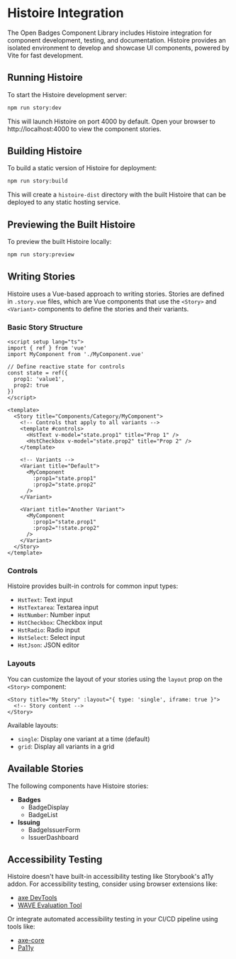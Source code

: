 # Histoire Integration

The Open Badges Component Library includes Histoire integration for component development, testing, and documentation. Histoire provides an isolated environment to develop and showcase UI components, powered by Vite for fast development.

## Running Histoire

To start the Histoire development server:

```bash
npm run story:dev
```

This will launch Histoire on port 4000 by default. Open your browser to http://localhost:4000 to view the component stories.

## Building Histoire

To build a static version of Histoire for deployment:

```bash
npm run story:build
```

This will create a `histoire-dist` directory with the built Histoire that can be deployed to any static hosting service.

## Previewing the Built Histoire

To preview the built Histoire locally:

```bash
npm run story:preview
```

## Writing Stories

Histoire uses a Vue-based approach to writing stories. Stories are defined in `.story.vue` files, which are Vue components that use the `<Story>` and `<Variant>` components to define the stories and their variants.

### Basic Story Structure

```vue
<script setup lang="ts">
import { ref } from 'vue'
import MyComponent from './MyComponent.vue'

// Define reactive state for controls
const state = ref({
  prop1: 'value1',
  prop2: true
})
</script>

<template>
  <Story title="Components/Category/MyComponent">
    <!-- Controls that apply to all variants -->
    <template #controls>
      <HstText v-model="state.prop1" title="Prop 1" />
      <HstCheckbox v-model="state.prop2" title="Prop 2" />
    </template>

    <!-- Variants -->
    <Variant title="Default">
      <MyComponent
        :prop1="state.prop1"
        :prop2="state.prop2"
      />
    </Variant>

    <Variant title="Another Variant">
      <MyComponent
        :prop1="state.prop1"
        :prop2="!state.prop2"
      />
    </Variant>
  </Story>
</template>
```

### Controls

Histoire provides built-in controls for common input types:

- `HstText`: Text input
- `HstTextarea`: Textarea input
- `HstNumber`: Number input
- `HstCheckbox`: Checkbox input
- `HstRadio`: Radio input
- `HstSelect`: Select input
- `HstJson`: JSON editor

### Layouts

You can customize the layout of your stories using the `layout` prop on the `<Story>` component:

```vue
<Story title="My Story" :layout="{ type: 'single', iframe: true }">
  <!-- Story content -->
</Story>
```

Available layouts:
- `single`: Display one variant at a time (default)
- `grid`: Display all variants in a grid

## Available Stories

The following components have Histoire stories:

- **Badges**
  - BadgeDisplay
  - BadgeList
- **Issuing**
  - BadgeIssuerForm
  - IssuerDashboard

## Accessibility Testing

Histoire doesn't have built-in accessibility testing like Storybook's a11y addon. For accessibility testing, consider using browser extensions like:

- [axe DevTools](https://www.deque.com/axe/devtools/)
- [WAVE Evaluation Tool](https://wave.webaim.org/extension/)

Or integrate automated accessibility testing in your CI/CD pipeline using tools like:

- [axe-core](https://github.com/dequelabs/axe-core)
- [Pa11y](https://pa11y.org/)
